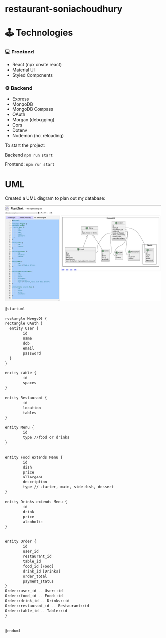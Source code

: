 # restaurant-soniachoudhury

# 🕹 Technologies

### 💻 Frontend

- React (npx create react)
- Material UI
- Styled Components

### ⚙️ Backend

- Express
- MongoDB
- MongoDB Compass
- OAuth
- Morgan (debugging)
- Cors
- Dotenv
- Nodemon (hot reloading)

To start the project:

Backend
`npm run start`

Frontend:
`npm run start`

# UML

Created a UML diagram to plan out my database:

<p align="center">
<img src="./assets/DBUML.png " width="900" />
</p>

```
@startuml

rectangle MongoDB {
rectangle OAuth {
  entity User {
        id
        name
        dob
        email
        password
  }
}

entity Table {
        id
        spaces
}

entity Restaurant {
        id
        location
        tables
}

entity Menu {
        id
        type //food or drinks
}


entity Food extends Menu {
        id
        dish
        price
        allergens
        description
        type // starter, main, side dish, dessert
}

entity Drinks extends Menu {
        id
        drink
        price
        alcoholic
}


entity Order {
        id
        user_id
        restaurant_id
        table_id
        food_id [Food]
        drink_id [Drinks]
        order_total
        payment_status
}
Order::user_id -- User::id
Order::food_id -- Food::id
Order::drink_id -- Drinks::id
Order::restaurant_id -- Restaurant::id
Order::table_id -- Table::id
}


@enduml


```
